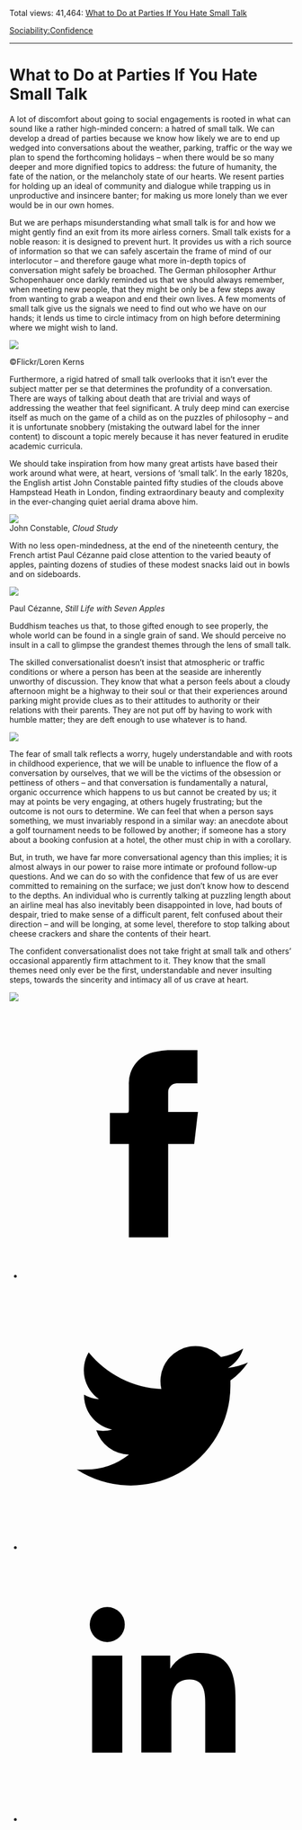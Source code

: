 Total views: 41,464: [What to Do at Parties If You Hate Small Talk](https://www.theschooloflife.com/thebookoflife/what-to-do-at-parties-if-you-hate-small-talk/)

[Sociability:](https://www.theschooloflife.com/thebookoflife/category/sociability/)[Confidence](https://www.theschooloflife.com/thebookoflife/category/sociability/confidence/)

* * *

# What to Do at Parties If You Hate Small Talk
<style>
						.alignnone {
  display: block;
  margin-left: auto;
  margin-right: auto;
  align: center:
}

.addtoany_share_save_container {
display:none;
}

.wp-block-image {
		display: block;
  margin-left: auto;
  margin-right: auto;
  width: 50%;
}

.aligncenter {
display: block;
  margin-left: auto;
  margin-right: auto;
  align: center:
}

@media only screen and (max-width: 500px) {
  .wp-block-image {
		display: block;
  margin-left: auto;
  margin-right: auto;
  width: 100%;
} }

h1 {max-width: 600px !important;
}
.s18-single-post .content-area .site-main article .post-cat-header-display + .old-wrapper p {
    font-size: 1.200em
}
						</style>

A lot of discomfort about going to social engagements is rooted in what can sound like a rather high-minded concern: a hatred of small talk. We can develop a dread of parties because we know how likely we are to end up wedged into conversations about the weather, parking, traffic or the way we plan to spend the forthcoming holidays – when there would be so many deeper and more dignified topics to address: the future of humanity, the fate of the nation, or the melancholy state of our hearts. We resent parties for holding up an ideal of community and dialogue while trapping us in unproductive and insincere banter; for making us more lonely than we ever would be in our own homes.

But we are perhaps misunderstanding what small talk is for and how we might gently find an exit from its more airless corners. Small talk exists for a noble reason: it is designed to prevent hurt. It provides us with a rich source of information so that we can safely ascertain the frame of mind of our interlocutor – and therefore gauge what more in-depth topics of conversation might safely be broached. The German philosopher Arthur Schopenhauer once darkly reminded us that we should always remember, when meeting new people, that they might be only be a few steps away from wanting to grab a weapon and end their own lives. A few moments of small talk give us the signals we need to find out who we have on our hands; it lends us time to circle intimacy from on high before determining where we might wish to land.

 ![](https://www.theschooloflife.com/thebookoflife/wp-content/uploads/2018/10/15879968950_470827707c_z.jpg)

©Flickr/Loren Kerns

Furthermore, a rigid hatred of small talk overlooks that it isn’t ever the subject matter per se that determines the profundity of a conversation. There are ways of talking about death that are trivial and ways of addressing the weather that feel significant. A truly deep mind can exercise itself as much on the game of a child as on the puzzles of philosophy – and it is unfortunate snobbery (mistaking the outward label for the inner content) to discount a topic merely because it has never featured in erudite academic curricula.

We should take inspiration from how many great artists have based their work around what were, at heart, versions of ‘small talk’. In the early 1820s, the English artist John Constable painted fifty studies of the clouds above Hampstead Heath in London, finding extraordinary beauty and complexity in the ever-changing quiet aerial drama above him.

![](https://www.theschooloflife.com/thebookoflife/wp-content/uploads/2018/10/640px-John_Constable_-_Cloud_Study_-_Google_Art_Project.jpg)  
John Constable, _Cloud Study_

With no less open-mindedness, at the end of the nineteenth century, the French artist Paul Cézanne paid close attention to the varied beauty of apples, painting dozens of studies of these modest snacks laid out in bowls and on sideboards.

![](https://www.theschooloflife.com/thebookoflife/wp-content/uploads/2018/10/still-life-with-seven-apples-1878.jpgLarge.jpg)

Paul Cézanne, _Still Life with Seven Apples_

Buddhism teaches us that, to those gifted enough to see properly, the whole world can be found in a single grain of sand. We should perceive no insult in a call to glimpse the grandest themes through the lens of small talk.

The skilled conversationalist doesn’t insist that atmospheric or traffic conditions or where a person has been at the seaside are inherently unworthy of discussion. They know that what a person feels about a cloudy afternoon might be a highway to their soul or that their experiences around parking might provide clues as to their attitudes to authority or their relations with their parents. They are not put off by having to work with humble matter; they are deft enough to use whatever is to hand.

![](https://www.theschooloflife.com/thebookoflife/wp-content/uploads/2018/10/640px-Mary_Cassatt_-_The_Tea_-_MFA_Boston_42.178.jpg)

The fear of small talk reflects a worry, hugely understandable and with roots in childhood experience, that we will be unable to influence the flow of a conversation by ourselves, that we will be the victims of the obsession or pettiness of others – and that conversation is fundamentally a natural, organic occurrence which happens to us but cannot be created by us; it may at points be very engaging, at others hugely frustrating; but the outcome is not ours to determine. We can feel that when a person says something, we must invariably respond in a similar way: an anecdote about a golf tournament needs to be followed by another; if someone has a story about a booking confusion at a hotel, the other must chip in with a corollary.

But, in truth, we have far more conversational agency than this implies; it is almost always in our power to raise more intimate or profound follow-up questions. And we can do so with the confidence that few of us are ever committed to remaining on the surface; we just don’t know how to descend to the depths. An individual who is currently talking at puzzling length about an airline meal has also inevitably been disappointed in love, had bouts of despair, tried to make sense of a difficult parent, felt confused about their direction – and will be longing, at some level, therefore to stop talking about cheese crackers and share the contents of their heart.

The confident conversationalist does not take fright at small talk and others’ occasional apparently firm attachment to it. They know that the small themes need only ever be the first, understandable and never insulting steps, towards the sincerity and intimacy all of us crave at heart.

[![](https://img.youtube.com/vi/SrK5NAgw_g4/0.jpg)](https://www.youtube.com/embed/SrK5NAgw_g4 '')
<style>
    .iframe-class { display: block !important; }
</style>

- [<svg xmlns="http://www.w3.org/2000/svg" viewbox="0 0 26 26"><title>Facebook</title>
                    <g>
                        <path d="M8.38,10H9.92c.2,0,.29,0,.29-.28,0-.82,0-1.64,0-2.46a3.05,3.05,0,0,1,2.57-3.15A7.22,7.22,0,0,1,14,3.95c.86,0,1.71,0,2.57,0h.25v3.2h-2A.85.85,0,0,0,14,8c0,.62,0,1.24,0,1.91h2.87L16.51,13H14v9H10.21V13H8.38Z"></path>
                    </g>
                </svg>](http://www.facebook.com/sharer/sharer.php?u=https://www.theschooloflife.com/thebookoflife/what-to-do-at-parties-if-you-hate-small-talk/)
- [<svg xmlns="http://www.w3.org/2000/svg" viewbox="0 0 26 26"><title>Twitter</title>
                    <path d="M21.69,7.9a6.75,6.75,0,0,1-1.94.53,3.39,3.39,0,0,0,1.48-1.87,6.76,6.76,0,0,1-2.14.82,3.38,3.38,0,0,0-5.75,3.08,9.59,9.59,0,0,1-7-3.53,3.38,3.38,0,0,0,1,4.51A3.36,3.36,0,0,1,5.89,11v0A3.38,3.38,0,0,0,8.6,14.37a3.39,3.39,0,0,1-1.53.06,3.38,3.38,0,0,0,3.15,2.35A6.78,6.78,0,0,1,6,18.22a6.87,6.87,0,0,1-.81,0A9.6,9.6,0,0,0,20,10.08q0-.22,0-.44A6.86,6.86,0,0,0,21.69,7.9Z"></path>
                </svg>](http://twitter.com/share?url=https://www.theschooloflife.com/thebookoflife/what-to-do-at-parties-if-you-hate-small-talk/&text=&via=theschooloflife)
- [<svg xmlns="http://www.w3.org/2000/svg" viewbox="0 0 26 26"><title>LinkedIn</title>
<path class="cls-2" d="M6.67,10H9.58v9.36H6.67ZM8.13,5.32A1.69,1.69,0,1,1,6.44,7,1.69,1.69,0,0,1,8.13,5.32"></path><path class="cls-2" d="M11.41,10H14.2v1.28h0A3.06,3.06,0,0,1,17,9.75c2.95,0,3.49,1.94,3.49,4.46v5.14H17.57V14.79c0-1.09,0-2.48-1.51-2.48s-1.75,1.18-1.75,2.4v4.63H11.41Z"></path></svg>](https://www.linkedin.com/shareArticle?mini=true&url=https://www.theschooloflife.com/thebookoflife/what-to-do-at-parties-if-you-hate-small-talk/)
